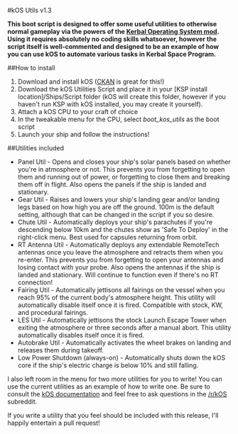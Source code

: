 #kOS Utils v1.3

**This boot script is designed to offer some useful utilities to otherwise normal gameplay via the powers of the [Kerbal Operating System mod](http://forum.kerbalspaceprogram.com/threads/68089). Using it requires absolutely no coding skills whatsoever, however the script itself is well-commented and designed to be an example of how you can use kOS to automate various tasks in Kerbal Space Program.**

##How to install

1. Download and install kOS ([CKAN](http://forum.kerbalspaceprogram.com/threads/100067) is great for this!)
2. Download the kOS Utilities Script and place it in your [KSP install location]/Ships/Script folder (kOS will create this folder, however if you haven't run KSP with kOS installed, you may create it yourself).
3. Attach a kOS CPU to your craft of choice
4. In the tweakable menu for the CPU, select *boot_kos_utils* as the boot script
5. Launch your ship and follow the instructions!

##Utilities included

* Panel Util - Opens and closes your ship's solar panels based on whether you're in atmosphere or not. This prevents you from forgetting to open them and running out of power, or forgetting to close them and breaking them off in flight. Also opens the panels if the ship is landed and stationary.
* Gear Util - Raises and lowers your ship's landing gear and/or landing legs based on how high you are off the ground. 100m is the default setting, although that can be changed in the script if you so desire.
* Chute Util - Automatically deploys your ship's parachutes if you're descending below 10km and the chutes show as 'Safe To Deploy' in the right-click menu. Best used for capsules returning from orbit.
* RT Antenna Util - Automatically deploys any extendable RemoteTech antennas once you leave the atmosphere and retracts them when you re-enter. This prevents you from forgetting to open your antennas and losing contact with your probe. Also opens the antennas if the ship is landed and stationary. Will continue to function even if there's no RT connection!
* Fairing Util - Automatically jettisons all fairings on the vessel when you reach 95% of the current body's atmosphere height. This utility will automatically disable itself once it is fired. Compatible with stock, KW, and procedural fairings.
* LES Util - Automatically jettisons the stock Launch Escape Tower when exiting the atmosphere or three seconds after a manual abort. This utility automatically disables itself once it is fired.
* Autobrake Util - Automatically activates the wheel brakes on landing and releases them during takeoff.
* Low Power Shutdown (always-on) - Automatically shuts down the kOS core if the ship's electric charge is below 10% and still falling.

I also left room in the menu for two more utilities for you to write! You can use the current utilities as an example of how to write one. Be sure to consult the [kOS documentation](http://ksp-kos.github.io/KOS_DOC/) and feel free to ask questions in the [/r/kOS](https://www.reddit.com/r/Kos) subreddit.

If you write a utility that you feel should be included with this release, I'll happily entertain a pull request!
